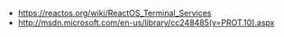 - https://reactos.org/wiki/ReactOS_Terminal_Services
- http://msdn.microsoft.com/en-us/library/cc248485(v=PROT.10).aspx
